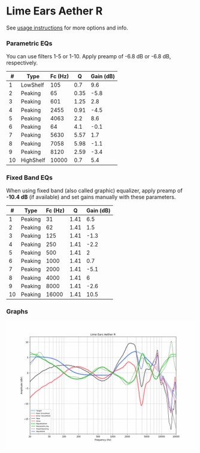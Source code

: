 # Lime Ears Aether R
See [usage instructions](https://github.com/jaakkopasanen/AutoEq#usage) for more options and info.

### Parametric EQs
You can use filters 1-5 or 1-10. Apply preamp of -6.8 dB or -6.8 dB, respectively.

|   # | Type      |   Fc (Hz) |    Q |   Gain (dB) |
|-----|-----------|-----------|------|-------------|
|   1 | LowShelf  |       105 | 0.7  |         9.6 |
|   2 | Peaking   |        65 | 0.35 |        -5.8 |
|   3 | Peaking   |       601 | 1.25 |         2.8 |
|   4 | Peaking   |      2455 | 0.91 |        -4.5 |
|   5 | Peaking   |      4063 | 2.2  |         8.6 |
|   6 | Peaking   |        64 | 4.1  |        -0.1 |
|   7 | Peaking   |      5630 | 5.57 |         1.7 |
|   8 | Peaking   |      7058 | 5.98 |        -1.1 |
|   9 | Peaking   |      8120 | 2.59 |        -3.4 |
|  10 | HighShelf |     10000 | 0.7  |         5.4 |

### Fixed Band EQs
When using fixed band (also called graphic) equalizer, apply preamp of **-10.4 dB** (if available) and set gains manually with these parameters.

|   # | Type    |   Fc (Hz) |    Q |   Gain (dB) |
|-----|---------|-----------|------|-------------|
|   1 | Peaking |        31 | 1.41 |         6.5 |
|   2 | Peaking |        62 | 1.41 |         1.5 |
|   3 | Peaking |       125 | 1.41 |        -1.3 |
|   4 | Peaking |       250 | 1.41 |        -2.2 |
|   5 | Peaking |       500 | 1.41 |         2   |
|   6 | Peaking |      1000 | 1.41 |         0.7 |
|   7 | Peaking |      2000 | 1.41 |        -5.1 |
|   8 | Peaking |      4000 | 1.41 |         6   |
|   9 | Peaking |      8000 | 1.41 |        -2.6 |
|  10 | Peaking |     16000 | 1.41 |        10.5 |

### Graphs
![](./Lime%20Ears%20Aether%20R.png)

